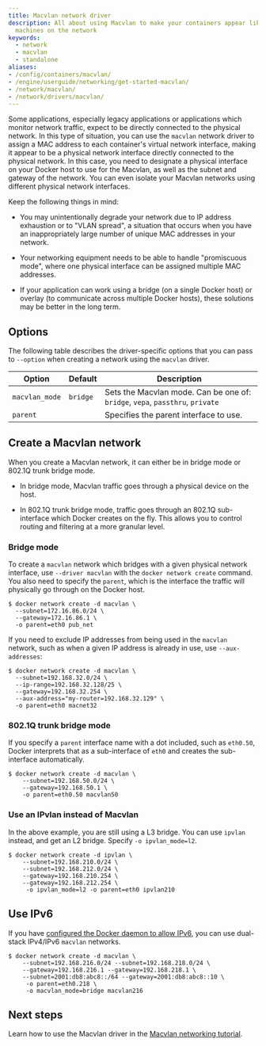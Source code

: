 ```yaml
---
title: Macvlan network driver
description: All about using Macvlan to make your containers appear like physical
  machines on the network
keywords:
  - network
  - macvlan
  - standalone
aliases:
- /config/containers/macvlan/
- /engine/userguide/networking/get-started-macvlan/
- /network/macvlan/
- /network/drivers/macvlan/
---
```


Some applications, especially legacy applications or applications which monitor
network traffic, expect to be directly connected to the physical network. In
this type of situation, you can use the `macvlan` network driver to assign a MAC
address to each container's virtual network interface, making it appear to be
a physical network interface directly connected to the physical network. In this
case, you need to designate a physical interface on your Docker host to use for
the Macvlan, as well as the subnet and gateway of the network. You can even
isolate your Macvlan networks using different physical network interfaces.

Keep the following things in mind:

- You may unintentionally degrade your network due to IP address
  exhaustion or to "VLAN spread", a situation that occurs when you have an
  inappropriately large number of unique MAC addresses in your network.

- Your networking equipment needs to be able to handle "promiscuous mode",
  where one physical interface can be assigned multiple MAC addresses.

- If your application can work using a bridge (on a single Docker host) or
  overlay (to communicate across multiple Docker hosts), these solutions may be
  better in the long term.

## Options

The following table describes the driver-specific options that you can pass to
`--option` when creating a network using the `macvlan` driver.

| Option         | Default  | Description                                                                   |
| -------------- | -------- | ----------------------------------------------------------------------------- |
| `macvlan_mode` | `bridge` | Sets the Macvlan mode. Can be one of: `bridge`, `vepa`, `passthru`, `private` |
| `parent`       |          | Specifies the parent interface to use.                                        |

## Create a Macvlan network

When you create a Macvlan network, it can either be in bridge mode or 802.1Q
trunk bridge mode.

- In bridge mode, Macvlan traffic goes through a physical device on the host.

- In 802.1Q trunk bridge mode, traffic goes through an 802.1Q sub-interface
  which Docker creates on the fly. This allows you to control routing and
  filtering at a more granular level.

### Bridge mode

To create a `macvlan` network which bridges with a given physical network
interface, use `--driver macvlan` with the `docker network create` command. You
also need to specify the `parent`, which is the interface the traffic will
physically go through on the Docker host.

```console
$ docker network create -d macvlan \
  --subnet=172.16.86.0/24 \
  --gateway=172.16.86.1 \
  -o parent=eth0 pub_net
```

If you need to exclude IP addresses from being used in the `macvlan` network, such
as when a given IP address is already in use, use `--aux-addresses`:

```console
$ docker network create -d macvlan \
  --subnet=192.168.32.0/24 \
  --ip-range=192.168.32.128/25 \
  --gateway=192.168.32.254 \
  --aux-address="my-router=192.168.32.129" \
  -o parent=eth0 macnet32
```

### 802.1Q trunk bridge mode

If you specify a `parent` interface name with a dot included, such as `eth0.50`,
Docker interprets that as a sub-interface of `eth0` and creates the sub-interface
automatically.

```console
$ docker network create -d macvlan \
    --subnet=192.168.50.0/24 \
    --gateway=192.168.50.1 \
    -o parent=eth0.50 macvlan50
```

### Use an IPvlan instead of Macvlan

In the above example, you are still using a L3 bridge. You can use `ipvlan`
instead, and get an L2 bridge. Specify `-o ipvlan_mode=l2`.

```console
$ docker network create -d ipvlan \
    --subnet=192.168.210.0/24 \
    --subnet=192.168.212.0/24 \
    --gateway=192.168.210.254 \
    --gateway=192.168.212.254 \
     -o ipvlan_mode=l2 -o parent=eth0 ipvlan210
```

## Use IPv6

If you have [configured the Docker daemon to allow IPv6](/manuals/engine/daemon/ipv6.md),
you can use dual-stack IPv4/IPv6 `macvlan` networks.

```console
$ docker network create -d macvlan \
    --subnet=192.168.216.0/24 --subnet=192.168.218.0/24 \
    --gateway=192.168.216.1 --gateway=192.168.218.1 \
    --subnet=2001:db8:abc8::/64 --gateway=2001:db8:abc8::10 \
     -o parent=eth0.218 \
     -o macvlan_mode=bridge macvlan216
```

## Next steps

Learn how to use the Macvlan driver in the
[Macvlan networking tutorial](/manuals/engine/network/tutorials/macvlan.md).
